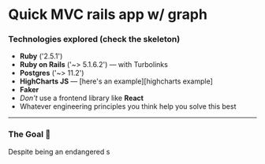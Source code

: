 # Quick MVC rails app w/ graph

### Technologies explored (check the skeleton)
* **Ruby** ('2.5.1')
* **Ruby on Rails** ('~> 5.1.6.2') — with Turbolinks
* **Postgres** ('~> 11.2')
* **HighCharts JS** — [here's an example][highcharts example]
* **Faker**
* _Don't_ use a frontend library like **React**
* Whatever engineering principles you think help you solve this best

---

### The Goal 🐝
Despite being an endangered s